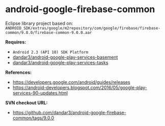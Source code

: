 # android-google-firebase-common

Eclipse library project based on:<br/>
`ANDROID_SDK/extras/google/m2repository/com/google/firebase/firebase-common/9.0.0/firebase-common-9.0.0.aar`

**Requires:**
- `Android 2.3 (API 10) SDK Platform`
- [dandar3/android-google-play-services-basement](https://github.com/dandar3/android-google-play-services-basement)
- [dandar3/android-google-play-services-tasks](https://github.com/dandar3/android-google-play-services-tasks)

**References:**
- https://developers.google.com/android/guides/releases
- https://android-developers.blogspot.com/2016/05/google-play-services-90-updates.html

**SVN checkout URL:**
- https://github.com/dandar3/android-google-firebase-common/tags/9.0.0
